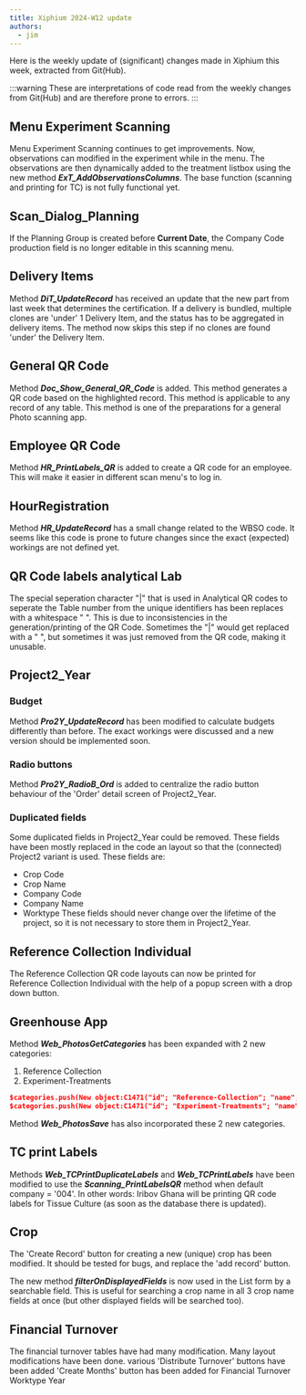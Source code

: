 ```yaml
---
title: Xiphium 2024-W12 update
authors:
  - jim
---
```

Here is the weekly update of (significant) changes made in Xiphium this week, extracted from Git(Hub).

:::warning
These are interpretations of code read from the weekly changes from Git(Hub) and are therefore prone to errors.
:::

<!--truncate-->

## Menu Experiment Scanning
Menu Experiment Scanning continues to get improvements. Now, observations can modified in the experiment while in the menu. The observations are then dynamically added to the treatment listbox using the new method ***ExT_AddObservationsColumns***. The base function (scanning and printing for TC) is not fully functional yet.

## Scan_Dialog_Planning
If the Planning Group is created before **Current Date**, the Company Code production field is no longer editable in this scanning menu.

## Delivery Items
Method ***DiT_UpdateRecord*** has received an update that the new part from last week that determines the certification. If a delivery is bundled, multiple clones are 'under' 1 Delivery Item, and the status has to be aggregated in delivery items. The method now skips this step if no clones are found 'under' the Delivery Item.

## General QR Code
Method ***Doc_Show_General_QR_Code*** is added. This method generates a QR code based on the highlighted record. This method is applicable to any record of any table. This method is one of the preparations for a general Photo scanning app.

## Employee QR Code
Method ***HR_PrintLabels_QR*** is added to create a QR code for an employee. This will make it easier in different scan menu's to log in.

## HourRegistration
Method ***HR_UpdateRecord*** has a small change related to the WBSO code. It seems like this code is prone to future changes since the exact (expected) workings are not defined yet.

## QR Code labels analytical Lab
The special seperation character "|" that is used in Analytical QR codes to seperate the Table number from the unique identifiers has been replaces with a whitespace " ". This is due to inconsistencies in the generation/printing of the QR Code. Sometimes the "|" would get replaced with a " ", but sometimes it was just removed from the QR code, making it unusable.

## Project2_Year
### Budget
Method ***Pro2Y_UpdateRecord*** has been modified to calculate budgets differently than before. The exact workings were discussed and a new version should be implemented soon.

### Radio buttons
Method ***Pro2Y_RadioB_Ord*** is added to centralize the radio button behaviour of the 'Order' detail screen of Project2_Year.

### Duplicated fields
Some duplicated fields in Project2_Year could be removed. These fields have been mostly replaced in the code an layout so that the (connected) Project2 variant is used.
These fields are:
- Crop Code
- Crop Name
- Company Code
- Company Name
- Worktype
These fields should never change over the lifetime of the project, so it is not necessary to store them in Project2_Year.

## Reference Collection Individual
The Reference Collection QR code layouts can now be printed for Reference Collection Individual with the help of a popup screen with a drop down button.

## Greenhouse App
Method ***Web_PhotosGetCategories*** has been expanded with 2 new categories:
1. Reference Collection
2. Experiment-Treatments
```json
$categories.push(New object:C1471("id"; "Reference-Collection"; "name"; "Reference Collection"; "prefix"; ""))
$categories.push(New object:C1471("id"; "Experiment-Treatments"; "name"; "Experiment Treatments TC (TC Reg Emp Barcode)"; "prefix"; ""))
```

Method ***Web_PhotosSave*** has also incorporated these 2 new categories.

## TC print Labels
Methods ***Web_TCPrintDuplicateLabels*** and ***Web_TCPrintLabels*** have been modified to use the ***Scanning_PrintLabelsQR*** method when default company = '004'.
In other words: Iribov Ghana will be printing QR code labels for Tissue Culture (as soon as the database there is updated).

## Crop
The 'Create Record' button for creating a new (unique) crop has been modified. It should be tested for bugs, and replace the 'add record' button.

The new method ***filterOnDisplayedFields*** is now used in the List form by a searchable field. This is useful for searching a crop name in all 3 crop name fields at once (but other displayed fields will be searched too).

## Financial Turnover
The financial turnover tables have had many modification. Many layout modifications have been done.
various 'Distribute Turnover' buttons have been added
'Create Months' button has been added for Financial Turnover Worktype Year
